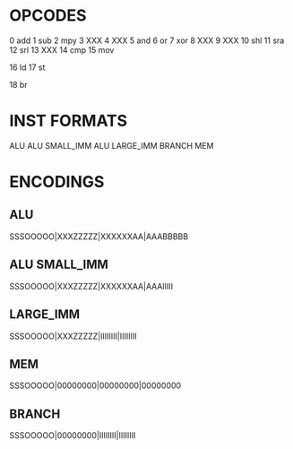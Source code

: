 OPCODES
=======

0  add
1  sub
2  mpy
3  XXX
4  XXX
5  and
6  or
7  xor
8  XXX
9  XXX
10 shl
11 sra
12 srl
13 XXX
14 cmp
15 mov

16 ld
17 st

18 br

INST FORMATS
============

ALU
ALU SMALL_IMM
ALU LARGE_IMM
BRANCH
MEM

ENCODINGS
=========

ALU
---

SSSOOOOO|XXXZZZZZ|XXXXXXAA|AAABBBBB

ALU SMALL_IMM
-------------

SSSOOOOO|XXXZZZZZ|XXXXXXAA|AAAIIIII

LARGE_IMM
---------

SSSOOOOO|XXXZZZZZ|IIIIIIII|IIIIIIII

MEM
---

SSSOOOOO|00000000|00000000|00000000

BRANCH
------

SSSOOOOO|00000000|IIIIIIII|IIIIIIII
